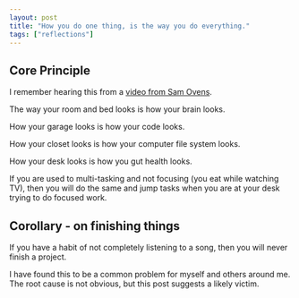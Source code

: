 ```yaml
---
layout: post
title: "How you do one thing, is the way you do everything."
tags: ["reflections"]
---
```


## Core Principle
I remember hearing this from a [video from Sam Ovens](https://www.youtube.com/watch?v=wmFCs4ZFuOk&ab_channel=SamOvens).

The way your room and bed looks is how your brain looks.

How your garage looks is how your code looks.

How your closet looks is how your computer file system looks.

How your desk looks is how you gut health looks.

If you are used to multi-tasking and not focusing (you eat while watching TV), then you will do the same and jump tasks when you are at your desk trying to do focused work.

## Corollary - on finishing things
If you have a habit of not completely listening to a song, then you will never finish a project.

I have found this to be a common problem for myself and others around me. The root cause is not obvious, but this post suggests a likely victim.
